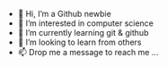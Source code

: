- 👋 Hi, I’m a Github newbie
- 👀 I’m interested in computer science
- 🌱 I’m currently learning git & github
- 💞️ I’m looking to learn from others
- 📫 Drop me a message to reach me ...

<!---
ajismyid/ajismyid is a ✨ special ✨ repository because its `README.md` (this file) appears on your GitHub profile.
You can click the Preview link to take a look at your changes.
--->
